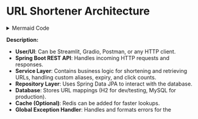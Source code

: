 # URL Shortener Architecture


<details> <summary>Mermaid Code</summary>
graph TD
    User[User / UI<br/>(Streamlit, Gradio, Postman, Browser)]
    API[Spring Boot REST API<br/>UrlShortenerController]
    Service[UrlShortenerService<br/>(Business Logic)]
    Repo[UrlMappingRepository<br/>(Spring Data JPA)]
    DB[(H2 / MySQL Database)]
    Cache[(Optional: Redis Cache)]
    Exception[GlobalExceptionHandler<br/>(@ControllerAdvice)]

    User -->|HTTP Request| API
    API -->|Calls| Service
    Service -->|CRUD| Repo
    Repo -->|JPA| DB

    Service -->|Cache Lookup| Cache
    Service -->|Cache Store| Cache

    API -->|Exception Handling| Exception
    Service -->|Exception Handling| Exception
    API -->|HTTP Response| User
</details>

    


**Description:**
- **User/UI**: Can be Streamlit, Gradio, Postman, or any HTTP client.
- **Spring Boot REST API**: Handles incoming HTTP requests and responses.
- **Service Layer**: Contains business logic for shortening and retrieving URLs, handling custom aliases, expiry, and click counts.
- **Repository Layer**: Uses Spring Data JPA to interact with the database.
- **Database**: Stores URL mappings (H2 for dev/testing, MySQL for production).
- **Cache (Optional)**: Redis can be added for faster lookups.
- **Global Exception Handler**: Handles and formats errors for the